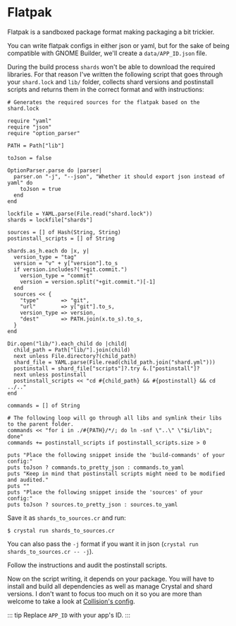 # Flatpak

Flatpak is a sandboxed package format making packaging a bit trickier.

You can write flatpak configs in either json or yaml, but for the sake of being compatible with GNOME Builder, we'll create a `data/APP_ID.json` file.

During the build process `shards` won't be able to download the required libraries. For that reason I've written the following script that goes through your `shard.lock` and `lib/` folder, collects shard versions and postinstall scripts and returns them in the correct format and with instructions:

```crystal
# Generates the required sources for the flatpak based on the shard.lock

require "yaml"
require "json"
require "option_parser"

PATH = Path["lib"]

toJson = false

OptionParser.parse do |parser|
  parser.on "-j", "--json", "Whether it should export json instead of yaml" do
    toJson = true
  end
end

lockfile = YAML.parse(File.read("shard.lock"))
shards = lockfile["shards"]

sources = [] of Hash(String, String)
postinstall_scripts = [] of String

shards.as_h.each do |x, y|
  version_type = "tag"
  version = "v" + y["version"].to_s
  if version.includes?("+git.commit.")
    version_type = "commit"
    version = version.split("+git.commit.")[-1]
  end
  sources << {
    "type"       => "git",
    "url"        => y["git"].to_s,
    version_type => version,
    "dest"       => PATH.join(x.to_s).to_s,
  }
end

Dir.open("lib/").each_child do |child|
  child_path = Path["lib/"].join(child)
  next unless File.directory?(child_path)
  shard_file = YAML.parse(File.read(child_path.join("shard.yml")))
  postinstall = shard_file["scripts"]?.try &.["postinstall"]?
  next unless postinstall
  postinstall_scripts << "cd #{child_path} && #{postinstall} && cd ../.."
end

commands = [] of String

# The following loop will go through all libs and symlink their libs to the parent folder.
commands << "for i in ./#{PATH}/*/; do ln -snf \"..\" \"$i/lib\"; done"
commands += postinstall_scripts if postinstall_scripts.size > 0

puts "Place the following snippet inside the 'build-commands' of your config:"
puts toJson ? commands.to_pretty_json : commands.to_yaml
puts "Keep in mind that postinstall scripts might need to be modified and audited."
puts ""
puts "Place the following snippet inside the 'sources' of your config:"
puts toJson ? sources.to_pretty_json : sources.to_yaml
```

Save it as `shards_to_sources.cr` and run:
```
$ crystal run shards_to_sources.cr
```
You can also pass the `-j` format if you want it in json (`crystal run shards_to_sources.cr -- -j`).

Follow the instructions and audit the postinstall scripts.

Now on the script writing, it depends on your package. You will have to install and build all dependencies as well as manage Crystal and shard versions. I don't want to focus too much on it so you are more than welcome to take a look at [Collision's config](https://raw.githubusercontent.com/GeopJr/Hashbrown/main/data/dev.geopjr.Hashbrown.json).

::: tip
Replace `APP_ID` with your app's ID.
:::
